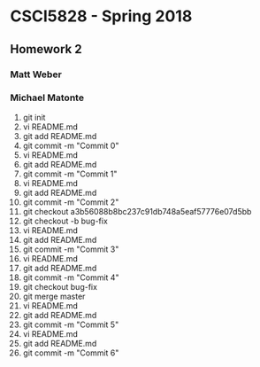 # CSCI5828 - Spring 2018
## Homework 2
### Matt Weber
### Michael Matonte

1. git init<br>
2. vi README.md<br>
3. git add README.md<br>
4. git commit -m "Commit 0"<br>
5. vi README.md<br>
6. git add README.md<br>
7. git commit -m "Commit 1"<br>
8. vi README.md<br>
9. git add README.md<br>
10. git commit -m "Commit 2"<br>
11. git checkout a3b56088b8bc237c91db748a5eaf57776e07d5bb<br>
12. git checkout -b bug-fix<br>
13. vi README.md<br>
14. git add README.md<br>
15. git commit -m "Commit 3"<br>
16. vi README.md<br>
17. git add README.md<br>
18. git commit -m "Commit 4"<br>
19. git checkout bug-fix<br>
20. git merge master<br>
21. vi README.md<br>
22. git add README.md<br>
23. git commit -m "Commit 5"<br>
24. vi README.md<br>
25. git add README.md<br>
26. git commit -m "Commit 6"<br>


